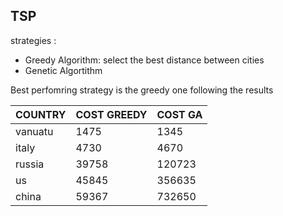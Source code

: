 ## TSP

strategies :
 - Greedy Algorithm: select the best distance between cities
 - Genetic Algortithm

Best perfomring strategy is the greedy one following the results

| COUNTRY | COST GREEDY | COST GA|
|---------|-------|-------|
| vanuatu|  1475 | 1345 |
| italy  | 4730  | 4670 |
| russia | 39758 | 120723 |
| us | 45845  | 356635 |
| china|  59367 | 732650 |
